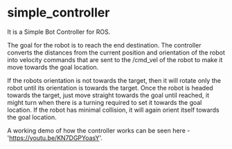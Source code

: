 # simple_controller
It is a Simple Bot Controller for ROS.

The goal for the robot is to reach the end destination. The controller converts the distances from the current position and orientation of the robot into velocity commands that are sent to the /cmd_vel of the robot to make it move towards the goal location.

If the robots orientation is not towards the target, then it will rotate only the robot until its orientation is towards the target. Once the robot is headed towards the target, just move straight towards the goal until reached, it might turn when there is a turning required to set it towards the goal location. If the robot has minimal collision, it will again orient itself towards the goal location.

A working demo of how the controller works can be seen here - 'https://youtu.be/KN7DGPYoasY'.
